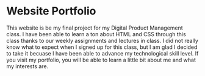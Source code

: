 # Website Portfolio

This website is be my final project for my Digital Product Management class. I have been able to learn a ton about HTML and CSS through this class thanks to our weekly assignments and lectures in class. I did not really know what to expect when I signed up for this class, but I am glad I decided to take it becuase I have been able to advance my technological skill level. If you visit my portfolio, you will be able to learn a little bit about me and what my interests are. 
